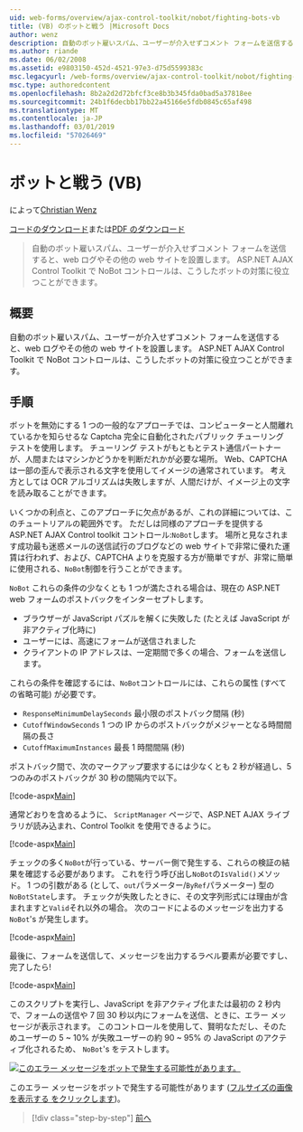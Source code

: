 ```yaml
---
uid: web-forms/overview/ajax-control-toolkit/nobot/fighting-bots-vb
title: (VB) のボットと戦う |Microsoft Docs
author: wenz
description: 自動のボット雇いスパム、ユーザーが介入せずコメント フォームを送信すると、web ログやその他の web サイトを設置します。 ASP.NET AJAX の Con で NoBot コントロール.
ms.author: riande
ms.date: 06/02/2008
ms.assetid: e9803150-452d-4521-97e3-d75d5599383c
msc.legacyurl: /web-forms/overview/ajax-control-toolkit/nobot/fighting-bots-vb
msc.type: authoredcontent
ms.openlocfilehash: 8b2a2d2d72bfcf3ce8b3b345fda0bad5a37818ee
ms.sourcegitcommit: 24b1f6decbb17bb22a45166e5fdb0845c65af498
ms.translationtype: MT
ms.contentlocale: ja-JP
ms.lasthandoff: 03/01/2019
ms.locfileid: "57026469"
---
```

<a name="fighting-bots-vb"></a>ボットと戦う (VB)
====================
によって[Christian Wenz](https://github.com/wenz)

[コードのダウンロード](http://download.microsoft.com/download/9/3/f/93f8daea-bebd-4821-833b-95205389c7d0/NoBot0.vb.zip)または[PDF のダウンロード](http://download.microsoft.com/download/b/6/a/b6ae89ee-df69-4c87-9bfb-ad1eb2b23373/nobot0VB.pdf)

> 自動のボット雇いスパム、ユーザーが介入せずコメント フォームを送信すると、web ログやその他の web サイトを設置します。 ASP.NET AJAX Control Toolkit で NoBot コントロールは、こうしたボットの対策に役立つことができます。


## <a name="overview"></a>概要

自動のボット雇いスパム、ユーザーが介入せずコメント フォームを送信すると、web ログやその他の web サイトを設置します。 ASP.NET AJAX Control Toolkit で NoBot コントロールは、こうしたボットの対策に役立つことができます。

## <a name="steps"></a>手順

ボットを無効にする 1 つの一般的なアプローチでは、コンピューターと人間離れているかを知らせるな Captcha 完全に自動化されたパブリック チューリング テストを使用します。 チューリング テストがもともとテスト通信パートナーが、人間またはマシンかどうかを判断だれかが必要な場所。 Web、CAPTCHA は一部の歪んで表示される文字を使用してイメージの通常されています。 考え方としては OCR アルゴリズムは失敗しますが、人間だけが、イメージ上の文字を読み取ることができます。

いくつかの利点と、このアプローチに欠点があるが、これの詳細については、このチュートリアルの範囲外です。 ただしは同様のアプローチを提供する ASP.NET AJAX Control toolkit コントロール:`NoBot`します。 場所と見なされます成功最も迷惑メールの送信試行のブログなどの web サイトで非常に優れた運賃は行われず、および、CAPTCHA よりを克服する方が簡単ですが、非常に簡単に使用される、`NoBot`制御を行うことができます。

`NoBot` これらの条件の少なくとも 1 つが満たされる場合は、現在の ASP.NET web フォームのポストバックをインターセプトします。

- ブラウザーが JavaScript パズルを解くに失敗した (たとえば JavaScript が非アクティブ化時に)
- ユーザーには、高速にフォームが送信されました
- クライアントの IP アドレスは、一定期間で多くの場合、フォームを送信します。

これらの条件を確認するには、`NoBot`コントロールには、これらの属性 (すべての省略可能) が必要です。

- `ResponseMinimumDelaySeconds` 最小限のポストバック間隔 (秒)
- `CutoffWindowSeconds` 1 つの IP からのポストバックがメジャーとなる時間間隔の長さ
- `CutoffMaximumInstances` 最長 1 時間間隔 (秒)

ポストバック間で、次のマークアップ要求するには少なくとも 2 秒が経過し、5 つのみのポストバックが 30 秒の間隔内で以下。

[!code-aspx[Main](fighting-bots-vb/samples/sample1.aspx)]

通常どおりを含めるように、 `ScriptManager`  ページで、ASP.NET AJAX ライブラリが読み込まれ、Control Toolkit を使用できるように。

[!code-aspx[Main](fighting-bots-vb/samples/sample2.aspx)]

チェックの多く`NoBot`が行っている、サーバー側で発生する、これらの検証の結果を確認する必要があります。 これを行う呼び出し`NoBot`の`IsValid()`メソッド。 1 つの引数がある (として、`out`パラメーター/`ByRef`パラメーター) 型の`NoBotState`します。 チェックが失敗したときに、その文字列形式には理由が含まれますと`Valid`それ以外の場合。 次のコードによるのメッセージを出力する`NoBot`'s が発生します。

[!code-aspx[Main](fighting-bots-vb/samples/sample3.aspx)]

最後に、フォームを送信して、メッセージを出力するラベル要素が必要ですし、完了したら!

[!code-aspx[Main](fighting-bots-vb/samples/sample4.aspx)]

このスクリプトを実行し、JavaScript を非アクティブ化または最初の 2 秒内で、フォームの送信や 7 回 30 秒以内にフォームを送信、ときに、エラー メッセージが表示されます。 このコントロールを使用して、賢明なただし、そのためユーザーの 5 ~ 10% が失敗ユーザーの約 90 ~ 95% の JavaScript のアクティブ化されるため、 `NoBot`'s をテストします。


[![このエラー メッセージをボットで発生する可能性があります。](fighting-bots-vb/_static/image2.png)](fighting-bots-vb/_static/image1.png)

このエラー メッセージをボットで発生する可能性があります ([フルサイズの画像を表示する をクリックします](fighting-bots-vb/_static/image3.png))。

> [!div class="step-by-step"]
> [前へ](fighting-bots-cs.md)
